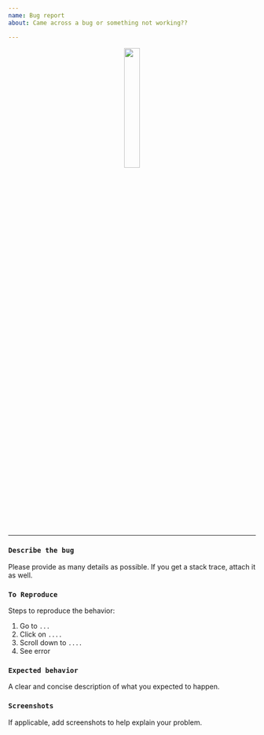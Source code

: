 ```yaml
---
name: Bug report
about: Came across a bug or something not working??

---
```


<p align="center">
<img src="https://media.giphy.com/media/20JY76TfKAhR20SfJu/source.gif" width="25%"/>
</p>
<!-- Don't Remove above -->

---

### `Describe the bug`
Please provide as many details as possible. If you get a stack trace, attach it as well.

### `To Reproduce`
Steps to reproduce the behavior:
1.  Go to `...`
2.  Click on `....`
3.  Scroll down to `....`
4.  See error

### `Expected behavior`
A clear and concise description of what you expected to happen.

### `Screenshots`
If applicable, add screenshots to help explain your problem.
